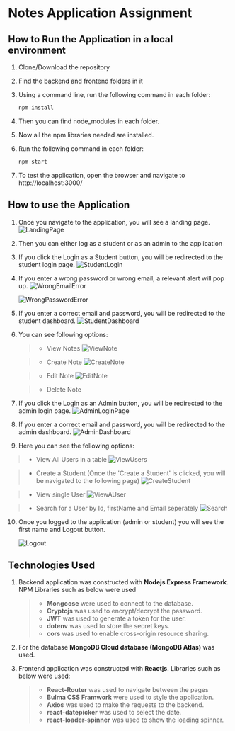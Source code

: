 # Notes Application Assignment

## How to Run the Application in a local environment

1. Clone/Download the repository
2. Find the backend and frontend folders in it
3. Using a command line, run the following command in each folder:

   ```bash
   npm install
   ```

4. Then you can find node_modules in each folder.
5. Now all the npm libraries needed are installed.
6. Run the following command in each folder:

   ```bash
   npm start
   ```

7. To test the application, open the browser and navigate to http://localhost:3000/

## How to use the Application

1. Once you navigate to the application, you will see a landing page.
   ![LandingPage](/screenshots/image_1.png)

2. Then you can either log as a student or as an admin to the application

3. If you click the Login as a Student button, you will be redirected to the student login page.
   ![StudentLogin](/screenshots/image_2.png)

4. If you enter a wrong password or wrong email, a relevant alert will pop up.
   ![WrongEmailError](/screenshots/image_3.png)

   ![WrongPasswordError](/screenshots/image_4.png)

5. If you enter a correct email and password, you will be redirected to the student dashboard.
   ![StudentDashboard](/screenshots/image_5.png)

6. You can see following options:

   > - View Notes
   ![ViewNote](/screenshots/image_6.png)

   > - Create Note
   ![CreateNote](/screenshots/image_7.png)

   > - Edit Note
   ![EditNote](/screenshots/image_8.png)

   > - Delete Note

7. If you click the Login as an Admin button, you will be redirected to the admin login page.
   ![AdminLoginPage](/screenshots/image_9.png)

8. If you enter a correct email and password, you will be redirected to the admin dashboard.
   ![AdminDashboard](/screenshots/image_10.png)
   
9.  Here you can see the following options:

   > - View All Users in a table
   ![ViewUsers](/screenshots/image_11.png)

   > - Create a Student (Once the 'Create a Student' is clicked, you will be navigated to the following page)
   ![CreateStudent](/screenshots/image_12.png)

   > - View single User
   ![ViewAUser](/screenshots/image_13.png)

   > - Search for a User by Id, firstName and Email seperately
   ![Search](/screenshots/image_14.png)


10. Once you logged to the application (admin or student) you will see the first name and Logout button.
    
    ![Logout](/screenshots/image_15.png)

## Technologies Used

1. Backend application was constructed with <b>Nodejs Express Framework</b>. NPM Libraries such as below were used <br/>

   > - <b>Mongoose</b> were used to connect to the database.
   > - <b>Cryptojs</b> was used to encrypt/decrypt the password.
   > - <b>JWT</b> was used to generate a token for the user.
   > - <b>dotenv</b> was used to store the secret keys.
   > - <b>cors</b> was used to enable cross-origin resource sharing.

2. For the database <b>MongoDB Cloud database (MongoDB Atlas)</b> was used. <br/>

3. Frontend application was constructed with <b>Reactjs</b>.
   Libraries such as below were used:
   > - <b>React-Router</b> was used to navigate between the pages
   > - <b>Bulma CSS Framwork</b> were used to style the application.
   > - <b>Axios</b> was used to make the requests to the backend.
   > - <b>react-datepicker</b> was used to select the date.
   > - <b>react-loader-spinner</b> was used to show the loading spinner.